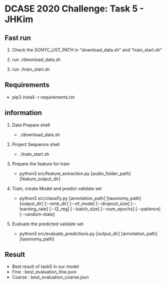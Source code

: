 DCASE 2020 Challenge: Task 5 - JHKim
=====================================

Fast run
------------

1. Check the SONYC_UST_PATH in "download_data.sh" and "train_start.sh"

2. run ./dwonload_data.sh

3. run ./train_start.sh

Requirements
------------
- pip3 install -r requirements.txt


information
------------

1. Data Prepare shell
    - ./download_data.sh

2. Project Sequence shell
    - ./train_start.sh

3. Prepare the feature for train
    - python3 src/feature_extraction.py \[audio_folder_path] \[feature_output_dir]
 
4. Train, create Model and predict validate set
    - python3 src/classify.py \[annotation_path] \[taxonomy_path] \[output_dir] \[--emb_dir] \[--ef_mode] \[--dropout_size] \[--learning_rate] \[--l2_reg] \[--batch_size] \[--num_epochs] \[--patience] \[--random-state]

5. Evaluate the predicted validate set
    - python3 src/evaluate_predictions.py \[output_dir] \[annotation_path] \[taxonomy_path]

Result
------------
- Best result of task5 in our model 
- Fine : best_evaluation_fine.json
- Coarse : best_evaluation_coarse.json


